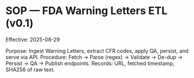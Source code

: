 # SOP — FDA Warning Letters ETL (v0.1)
Effective: 2025-08-29

Purpose: Ingest Warning Letters, extract CFR codes, apply QA, persist, and serve via API.
Procedure: Fetch → Parse (regex) → Validate → De-dup → Persist → QA → Publish endpoints.
Records: URL, fetched timestamp, SHA256 of raw text.
